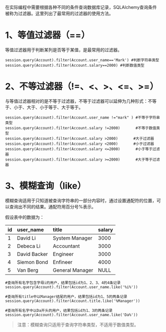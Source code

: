 在实际编程中需要根据各种不同的条件查询数据库记录，SQLAlchemy查询条件被称为过滤器。这里列出了最常用的过滤器的使用方法。

# 1、等值过滤器（==）

等值过滤器用于判断某列是否等于某值，是最常用的过滤器。

```
session.query(Account).filter(Account.user_name=='Mark') #判断字符串类型
session.query(Account).filter(Account.salary==2000) #判断数值类型
```

# 2、不等过滤器（!=、&lt;、&gt;、&lt;=、&gt;=）

与等值过滤器相对的是不等于过滤器，不等于过滤器可以延伸为几种形式：不等于、小于、大于、小于等于、大于等于。

```
session.query(Account).filter(Account.user_name !="mark" ) #不等于字符串类型
session.query(Account).filter(Account.salary !=2000)       #不等于数值类型
session.query(Account).filter(Account.salary >2000)       #大于过滤器
session.query(Account).filter(Account.salary <2000)       #小于过滤器
session.query(Account).filter(Account.salary <=2000)       #小于等于过滤器
session.query(Account).filter(Account.salary >=2000)       #大于等于过滤器
```

# 3、模糊查询（like）

模糊查询适用于只知道被查询字符串的一部分内容时，通过设置通配符的位置，可以查询出不同的结果。通配符用百分号%表示。

假设表中的数据为：

| id | user\_name | title | salary |
| :--- | :--- | :--- | :--- |
| 1 | David Li | System Manager | 3000 |
| 2 | Debeca Li | Accountant | 3000 |
| 3 | David Backer | Engineer | 3000 |
| 4 | Siemon Bond | Enfineer | 4000 |
| 5 | Van Berg | General Manager | NULL |

```
#查询所有名字包含字母i的用户，结果包括id为1、2、3、4的4条记录
session.query(Account).filter(Account.user_name.like('%i%'))

#查询所有title中以Manager结尾的用户，结果包括id为1、5的两条记录
session.query(Account).filter(Account.title.like('%Manager'))

#查询所有名字中以Da开头的用户，结果包括id为1、3的两条记录
session.query(Account).filter(Account.user_name.like('Da%'))
```

> 注意：模糊查询只适用于查询字符串类型，不适用于数值类型。



